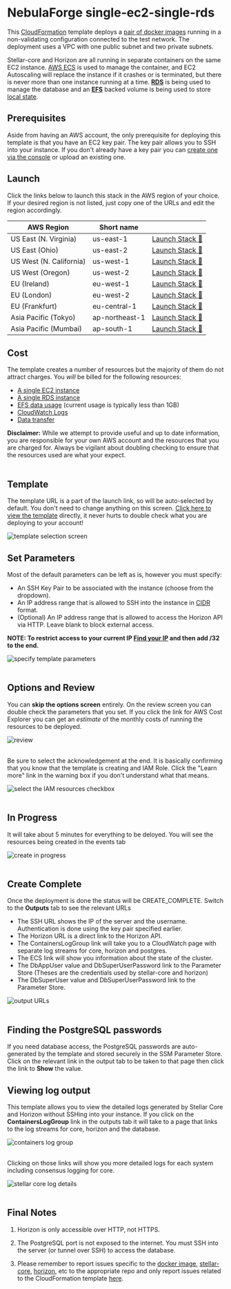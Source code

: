# NebulaForge single-ec2-single-rds

This [CloudFormation](https://aws.amazon.com/cloudformation/) template deploys a [pair of docker images](https://github.com/starformlabs/stellar-nebulaforge-aws/tree/master/docker-images) 
running in a non-validating configuration connected to the test network. The deployment uses
a VPC with one public subnet and two private subnets.

Stellar-core and Horizon are all running in separate containers on the same EC2 instance. [AWS ECS](https://docs.aws.amazon.com/AmazonECS/latest/developerguide/Welcome.html)
is used to manage the container, and EC2 Autoscaling will replace the instance if it crashes or is terminated, but 
there is never more than one instance running at a time. **[RDS](https://aws.amazon.com/rds/postgresql/)** is being used to manage the database
and an **[EFS](https://aws.amazon.com/efs/)** backed volume is being used to store [local state](https://www.stellar.org/developers/stellar-core/software/admin.html#database-and-local-state). 


## Prerequisites
Aside from having an AWS account, the only prerequisite for deploying this template is that you have an EC2 key pair. 
The key pair allows you to SSH into your instance. If you don't already have a key pair you can [create one via the console](https://docs.aws.amazon.com/AWSEC2/latest/UserGuide/ec2-key-pairs.html#having-ec2-create-your-key-pair)
or upload an existing one.


## Launch
Click the links below to launch this stack in the AWS region of your choice. If your desired region is
not listed, just copy one of the URLs and edit the region accordingly.

| AWS Region | Short name | | 
| -- | -- | -- |
| US East (N. Virginia) | us-east-1 | [Launch Stack :rocket:](https://console.aws.amazon.com/cloudformation/home?region=us-east-1#/stacks/new?stackName=stellar-single-ec2-single-rds&templateURL=https://s3.amazonaws.com/public.starformlabs.io/nebulaforge/aws/single-ec2-single-rds/master.yaml)
| US East (Ohio) | us-east-2 | [Launch Stack :rocket:](https://console.aws.amazon.com/cloudformation/home?region=us-east-2#/stacks/new?stackName=stellar-single-ec2-single-rds&templateURL=https://s3.amazonaws.com/public.starformlabs.io/nebulaforge/aws/single-ec2-single-rds/master.yaml)
| US West (N. California) | us-west-1 | [Launch Stack :rocket:](https://console.aws.amazon.com/cloudformation/home?region=us-west-1#/stacks/new?stackName=stellar-single-ec2-single-rds&templateURL=https://s3.amazonaws.com/public.starformlabs.io/nebulaforge/aws/single-ec2-single-rds/master.yaml)
| US West (Oregon) | us-west-2 | [Launch Stack :rocket:](https://console.aws.amazon.com/cloudformation/home?region=us-west-2#/stacks/new?stackName=stellar-single-ec2-single-rds&templateURL=https://s3.amazonaws.com/public.starformlabs.io/nebulaforge/aws/single-ec2-single-rds/master.yaml)
| EU (Ireland) | eu-west-1 | [Launch Stack :rocket:](https://console.aws.amazon.com/cloudformation/home?region=eu-west-1#/stacks/new?stackName=stellar-single-ec2-single-rds&templateURL=https://s3.amazonaws.com/public.starformlabs.io/nebulaforge/aws/single-ec2-single-rds/master.yaml)
| EU (London) | eu-west-2 | [Launch Stack :rocket:](https://console.aws.amazon.com/cloudformation/home?region=eu-central-1#/stacks/new?stackName=stellar-single-ec2-single-rds&templateURL=https://s3.amazonaws.com/public.starformlabs.io/nebulaforge/aws/single-ec2-single-rds/master.yaml)
| EU (Frankfurt) | eu-central-1 | [Launch Stack :rocket:](https://console.aws.amazon.com/cloudformation/home?region=eu-central-1#/stacks/new?stackName=stellar-single-ec2-single-rds&templateURL=https://s3.amazonaws.com/public.starformlabs.io/nebulaforge/aws/single-ec2-single-rds/master.yaml)
| Asia Pacific (Tokyo) | ap-northeast-1 | [Launch Stack :rocket:](https://console.aws.amazon.com/cloudformation/home?region=ap-northeast-1#/stacks/new?stackName=stellar-single-ec2-single-rds&templateURL=https://s3.amazonaws.com/public.starformlabs.io/nebulaforge/aws/single-ec2-single-rds/master.yaml)
| Asia Pacific (Mumbai) | ap-south-1 | [Launch Stack :rocket:](https://console.aws.amazon.com/cloudformation/home?region=ap-south-1#/stacks/new?stackName=stellar-single-ec2-single-rds&templateURL=https://s3.amazonaws.com/public.starformlabs.io/nebulaforge/aws/single-ec2-single-rds/master.yaml)

## Cost
The template creates a number of resources but the majority of them do not attract charges. You *will* be billed for 
the following resources:
 - [A single EC2 instance](https://aws.amazon.com/ec2/pricing/on-demand/)
 - [A single RDS instance](https://aws.amazon.com/rds/postgresql/pricing/)
 - [EFS data usage](https://aws.amazon.com/efs/pricing/) (current usage is typically less than 1GB)
 - [CloudWatch Logs](https://aws.amazon.com/cloudwatch/pricing/)
 - [Data transfer](https://aws.amazon.com/ec2/pricing/on-demand/#Data_Transfer)

**Disclaimer:** While we attempt to provide useful and up to date information, you are responsible for your own AWS 
account and the resources that you are charged for. Always be vigilant about doubling checking to ensure that the 
resources used are what your expect.
<br />
<br />

## Template
The template URL is a part of the launch link, so will be auto-selected by default. You don't need to change anything
on this screen. [Click here to view the template](https://s3.amazonaws.com/public.starformlabs.io/nebulaforge/aws/single-ec2-single-rds/master.yaml)
directly, it never hurts to double check what you are deploying to your account!

![template selection screen](../quickstart/images/select-template.png)
<br />

## Set Parameters
Most of the default parameters can be left as is, however you must specify:
- An SSH Key Pair to be associated with the instance (choose from the dropdown).
- An IP address range that is allowed to SSH into the instance in [CIDR](https://en.wikipedia.org/wiki/Classless_Inter-Domain_Routing)
format.
- (Optional) An IP address range that is allowed to access the Horizon API via HTTP. Leave blank to block external access.

**NOTE: To restrict access to your current IP [Find your IP](https://www.google.com/search?q=ip) and then add /32 to the end.**

![specify template parameters](images/specify-details.png)
<br />
<br />

## Options and Review
You can **skip the options screen** entirely. On the review screen you can double check the parameters that you set.
If you click the link for AWS Cost Explorer you can get an *estimate* of the monthly costs of running the resources to be
deployed.

![review](../quickstart/images/review-top.png)
<br />
<br />

Be sure to select the acknowledgement at the end. It is basically confirming that you know that the template is
creating and IAM Role. Click the "Learn more" link in the warning box if you don't understand what that means.

![select the IAM resources checkbox](../quickstart/images/review-bottom.png)
<br />
<br />

## In Progress

It will take about 5 minutes for everything to be deloyed. You will see the resources being created in the events tab

![create in progress](../quickstart/images/create-in-progress.png)
<br />
<br />

## Create Complete

Once the deployment is done the status will be CREATE_COMPLETE. Switch to the **Outputs** tab to see the relevant URLs
- The SSH URL shows the IP of the server and the username. Authentication is done using the key pair specified earlier.
- The Horizon URL is a direct link to the Horizon API.
- The ContainersLogGroup link will take you to a CloudWatch page with separate log streams for core, horizon and postgres.
- The ECS link will show you information about the state of the cluster.
- The DbAppUser value and DbSuperUserPassword link to the Parameter Store (Theses are the credentials used by stellar-core and horizon)
- The DbSuperUser value and DbSuperUserPassword link to the Parameter Store.

![output URLs](images/create-complete-output.png)
<br />
<br />

## Finding the PostgreSQL passwords

If you need database access, the PostgreSQL passwords are auto-generated by the template and stored securely in the 
SSM Parameter Store. Click on the relevant link in the output tab to be taken to that page then click the link to 
**Show** the value.

## Viewing log output

This template allows you to view the detailed logs generated by Stellar Core and Horizon without SSHing into your instance.
If you click on the **ContainersLogGroup** link in the outputs tab it will take to a page that links to the log streams
for core, horizon and the database.

![containers log group](../single-ec2/images/container-logs.png)
<br />
<br />

Clicking on those links will show you more detailed logs for each system including consensus logging for core.

![stellar core log details](../single-ec2/images/container-log-details.png)
<br />
<br />

## Final Notes

1. Horizon is only accessible over HTTP, not HTTPS.

1. The PostgreSQL port is not exposed to the internet. You must SSH into the server (or tunnel over SSH) to access the database.

1. Please remember to report issues specific to the [docker image](https://github.com/stellar/docker-stellar-core-horizon/issues),
[stellar-core](https://github.com/stellar/stellar-core/issues), [horizon](https://github.com/stellar/go/issues), etc 
to the appropriate repo and only report issues related to the CloudFormation template [here](https://github.com/starformlabs/stellar-nebulaforge-aws/issues). 
